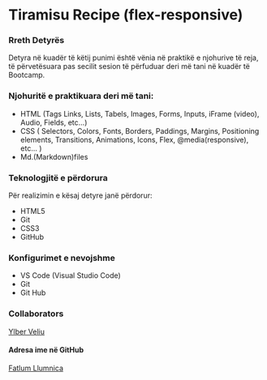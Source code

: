 # Tiramisu Recipe (flex-responsive)

### Rreth Detyrës

Detyra në kuadër të këtij punimi është vënia në praktikë e njohurive të reja, të përvetësuara pas secilit sesion të përfuduar deri më tani në kuadër të Bootcamp.

### Njohuritë e praktikuara deri më tani:

- HTML (Tags Links, Lists, Tabels, Images, Forms, Inputs, iFrame (video), Audio, Fields, etc...)
- CSS ( Selectors, Colors, Fonts, Borders, Paddings, Margins, Positioning elements, Transitions, Animations, Icons, Flex, @media(responsive), etc... )
- Md.(Markdown)files


### Teknologjitë e përdorura
Për realizimin e kësaj detyre janë përdorur:

 - HTML5
 - Git
 - CSS3
 - GitHub

### Konfigurimet e nevojshme

 - VS Code (Visual Studio Code)
 - Git
 - Git Hub

### Collaborators
[Ylber Veliu](https://github.com/ylberveliu)

#### Adresa ime në GitHub
[Fatlum Llumnica](https://github.com/fatlumllumnica)
